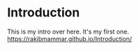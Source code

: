 # Introduction
This is my intro over here. It's my first one.
https://rakibmammar.github.io/Introduction/
